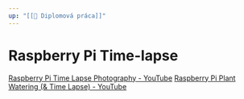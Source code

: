 ```yaml
---
up: "[[📔 Diplomová práca]]"
---
```

# Raspberry Pi Time-lapse

[Raspberry Pi Time Lapse Photography - YouTube](https://www.youtube.com/watch?v=Fer4SssH4FE)
[Raspberry Pi Plant Watering (& Time Lapse) - YouTube](https://www.youtube.com/watch?v=_NTW0npN4N0)